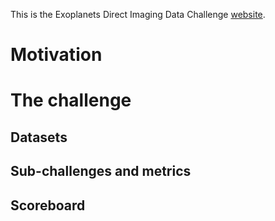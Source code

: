 This is the Exoplanets Direct Imaging Data Challenge [website](https://carlgogo.github.io/exoimaging_challenge/). 

# Motivation

# The challenge

## Datasets

## Sub-challenges and metrics

## Scoreboard 
